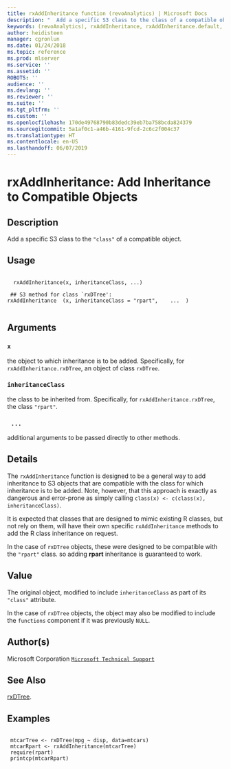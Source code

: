 ```yaml
---
title: rxAddInheritance function (revoAnalytics) | Microsoft Docs
description: "  Add a specific S3 class to the class of a compatible object. "
keywords: (revoAnalytics), rxAddInheritance, rxAddInheritance.default, rxAddInheritance.rxDTree, models, tree, classif, regression
author: heidisteen
manager: cgronlun
ms.date: 01/24/2018
ms.topic: reference
ms.prod: mlserver
ms.service: ''
ms.assetid: ''
ROBOTS: ''
audience: ''
ms.devlang: ''
ms.reviewer: ''
ms.suite: ''
ms.tgt_pltfrm: ''
ms.custom: ''
ms.openlocfilehash: 170de49768790b83dedc39eb7ba758bcda824379
ms.sourcegitcommit: 5a1af0c1-a46b-4161-9fcd-2c6c2f004c37
ms.translationtype: HT
ms.contentlocale: en-US
ms.lasthandoff: 06/07/2019
---
```

 # <a name="rxaddinheritance-add-inheritance-to-compatible-objects"></a>rxAddInheritance: Add Inheritance to Compatible Objects 
 ## <a name="description"></a>Description

Add a specific S3 class to the `"class"` of a compatible object.


 ## <a name="usage"></a>Usage

```   

  rxAddInheritance(x, inheritanceClass, ...)

 ## S3 method for class `rxDTree':
rxAddInheritance  (x, inheritanceClass = "rpart",    ...  )


```

 ## <a name="arguments"></a>Arguments



 ### `x`
  the object to which inheritance is to be added. Specifically, for `rxAddInheritance.rxDTree`, an object of class `rxDTree`. 


 ### `inheritanceClass`
  the class to be inherited from. Specifically, for `rxAddInheritance.rxDTree`, the class `"rpart"`. 


 ### ` ...`
  additional arguments to be passed directly to other methods. 




 ## <a name="details"></a>Details

The `rxAddInheritance` function is designed to be a general way to add inheritance to S3 objects that are compatible with the class for which inheritance is to be added. Note, however, that this approach is exactly as dangerous and error-prone as simply calling `class(x) <- c(class(x), inheritanceClass)`. 

It is expected that classes that are designed to mimic existing R classes, but not rely on them, will have their own specific `rxAddInheritance` methods to add the R class inheritance on request.

In the case of `rxDTree` objects, these were designed to be compatible with the `"rpart"` class. so adding **rpart** inheritance is guaranteed to work.


 ## <a name="value"></a>Value

The original object, modified to include `inheritanceClass` as part of its `"class"` attribute. 

In the case of `rxDTree` objects, the object may also be modified to include the `functions` component if it was previously `NULL`.

 ## <a name="authors"></a>Author(s)

Microsoft Corporation [`Microsoft Technical Support`](https://go.microsoft.com/fwlink/?LinkID=698556&clcid=0x409)



 ## <a name="see-also"></a>See Also

[rxDTree](rxDTree.md).

 ## <a name="examples"></a>Examples

 ```

  mtcarTree <- rxDTree(mpg ~ disp, data=mtcars)
  mtcarRpart <- rxAddInheritance(mtcarTree)
  require(rpart)
  printcp(mtcarRpart)
```





